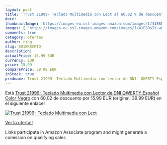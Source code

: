 ```yaml
---
layout: post
title: 'Trust 21999- Teclado Multimedia con Lect al 60.02 % de descuento'
date: 
thumbnailImage: 'https://images-eu.ssl-images-amazon.com/images/I/41E8DsIt-wL._SL200_.jpg'
images: [ 'https://images-eu.ssl-images-amazon.com/images/I/41E8DsIt-wL._SL200_.jpg' ]
comments: true
category: ofertas
author: ring
slug: B01EK8CPTQ
description:
actualPrice: 15.99 EUR
currency: EUR
price: 15.99
comparePrice: 39.99 EUR
inStock: true
prodname: Trust 21999- Teclado Multimedia con Lector de DNI  QWERTY Español   Color Negro
---
```


Está [Trust 21999- Teclado Multimedia con Lector de DNI  QWERTY Español   Color Negro](https://www.amazon.es/dp/B01EK8CPTQ/?tag=tolees-21) con 60.02 de descuento por 15.99 EUR (original: 39.99 EUR) en el siguiente enlace!

[![Trust 21999- Teclado Multimedia con Lect](https://images-eu.ssl-images-amazon.com/images/I/41E8DsIt-wL._SL200_.jpg)](https://www.amazon.es/dp/B01EK8CPTQ/?tag=tolees-21)

[Ver la oferta!!](https://www.amazon.es/dp/B01EK8CPTQ/?tag=tolees-21)

Links participate in Amazon Associate program and might generate a comission on qualifying sales


